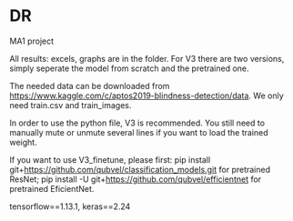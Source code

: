 # DR
MA1 project

All results: excels, graphs are in the folder. For V3 there are two versions, simply seperate the model from scratch and the pretrained one.

The needed data can be downloaded from https://www.kaggle.com/c/aptos2019-blindness-detection/data. We only need train.csv and train_images.

In order to use the python file, V3 is recommended. You still need to manually mute or unmute several lines if you want to load the trained weight.

If you want to use V3_finetune, please first:
pip install git+https://github.com/qubvel/classification_models.git for pretrained ResNet;
pip install -U git+https://github.com/qubvel/efficientnet for pretrained EficientNet.

tensorflow==1.13.1, keras==2.24

